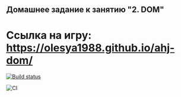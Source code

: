 ## Домашнее задание к занятию "2. DOM"

# Ссылка на игру: https://olesya1988.github.io/ahj-dom/

[![Build status](https://ci.appveyor.com/api/projects/status/h55fykh385kq0ehr?svg=true)](https://ci.appveyor.com/project/Olesya1988/ahj-dom)

![CI](https://github.com/Olesya1988/ahj-dom/actions/workflows/web.yml/badge.svg)